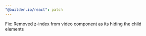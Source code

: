 ```yaml
---
"@builder.io/react": patch
---
```


Fix: Removed z-index from video component as its hiding the child elements
